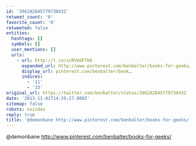 ```yaml
---
id: '396282845779730432'
retweet_count: '0'
favorite_count: '0'
retweeted: false
entities:
  hashtags: []
  symbols: []
  user_mentions: []
  urls:
    - url: http://t.co/xcRVUdFfb6
      expanded_url: http://www.pinterest.com/benbalter/books-for-geeks/
      display_url: pinterest.com/benbalter/book…
      indices:
        - '11'
        - '33'
original_url: https://twitter.com/benbalter/status/396282845779730432
date: '2013-11-01T14:29:27.000Z'
sitemap: false
robots: noindex
reply: true
title: '@demonbane http://www.pinterest.com/benbalter/books-for-geeks/'
---
```


@demonbane http://www.pinterest.com/benbalter/books-for-geeks/